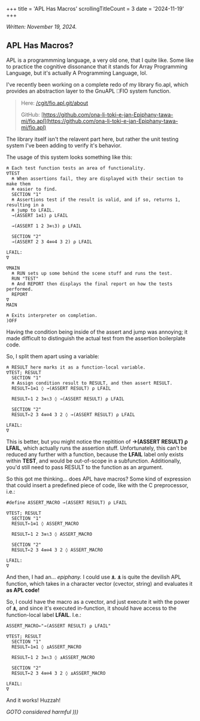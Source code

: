 +++
title               = 'APL Has Macros'
scrollingTitleCount = 3
date                = '2024-11-19'
+++

*Written: November 19, 2024.*

## APL Has Macros?

APL is a programmming language, a very old one, that I quite like. Some like to
practice the cognitive dissonance that it stands for Array Programming Language,
but it's actually A Programming Language, lol.

I've recently been working on a complete redo of my library fio.apl, which
provides an abstraction layer to the GnuAPL ⎕FIO system function.

> Here: [/cgit/fio.apl.git/about](/cgit/fio.apl.git/about/)
>
> GitHub: [https://github.com/ona-li-toki-e-jan-Epiphany-tawa-mi/fio.apl](https://github.com/ona-li-toki-e-jan-Epiphany-tawa-mi/fio.apl)

The library itself isn't the relavent part here, but rather the unit testing
system I've been adding to verify it's behavior.

The usage of this system looks something like this:

```apl
⍝ Each test function tests an area of functionality.
∇TEST
  ⍝ When assertions fail, they are displayed with their section to make them
  ⍝ easier to find.
  SECTION "1"
  ⍝ Assertions test if the result is valid, and if so, returns 1, resulting in a
  ⍝ jump to LFAIL.
  →(ASSERT 1≡1) ⍴ LFAIL

  →(ASSERT 1 2 3≡⍳3) ⍴ LFAIL

  SECTION "2"
  →(ASSERT 2 3 4≡⊖4 3 2) ⍴ LFAIL

LFAIL:
∇

∇MAIN
  ⍝ RUN sets up some behind the scene stuff and runs the test.
  RUN "TEST"
  ⍝ And REPORT then displays the final report on how the tests performed.
  REPORT
∇
MAIN

⍝ Exits interpreter on completion.
)OFF
```

Having the condition being inside of the assert and jump was annoying; it made
difficult to distinguish the actual test from the assertion boilerplate code.

So, I split them apart using a variable:

```apl
⍝ RESULT here marks it as a function-local variable.
∇TEST; RESULT
  SECTION "1"
  ⍝ Assign condition result to RESULT, and then assert RESULT.
  RESULT←1≡1 ◊ →(ASSERT RESULT) ⍴ LFAIL

  RESULT←1 2 3≡⍳3 ◊ →(ASSERT RESULT) ⍴ LFAIL

  SECTION "2"
  RESULT←2 3 4≡⊖4 3 2 ◊ →(ASSERT RESULT) ⍴ LFAIL

LFAIL:
∇
```

This is better, but you might notice the repitition of **→(ASSERT RESULT) ⍴
LFAIL**, which actually runs the assertion stuff. Unfortunately, this can't be
reduced any further with a function, because the **LFAIL** label only exists
within **TEST**, and would be out-of-scope in a subfunction. Additionally, you'd
still need to pass RESULT to the function as an argument.

So this got me thinking... does APL have macros? Some kind of expression that
could insert a predefined piece of code, like with the C preprocessor, i.e.:

```apl
#define ASSERT_MACRO →(ASSERT RESULT) ⍴ LFAIL

∇TEST; RESULT
  SECTION "1"
  RESULT←1≡1 ◊ ASSERT_MACRO

  RESULT←1 2 3≡⍳3 ◊ ASSERT_MACRO

  SECTION "2"
  RESULT←2 3 4≡⊖4 3 2 ◊ ASSERT_MACRO

LFAIL:
∇
```

And then, I had an... *epiphany.* I could use **⍎**. **⍎** is quite the devilish APL
function, which takes in a character vector (cvector, string) and evaluates it
**as APL code!**

So, I could have the macro as a cvector, and just execute it with the power of
**⍎**, and since it's executed in-function, it should have access to the
function-local label **LFAIL**. I.e.:

```apl
ASSERT_MACRO←"→(ASSERT RESULT) ⍴ LFAIL"

∇TEST; RESULT
  SECTION "1"
  RESULT←1≡1 ◊ ⍎ASSERT_MACRO

  RESULT←1 2 3≡⍳3 ◊ ⍎ASSERT_MACRO

  SECTION "2"
  RESULT←2 3 4≡⊖4 3 2 ◊ ⍎ASSERT_MACRO

LFAIL:
∇
```

And it works! Huzzah!

*GOTO considered harmful )))*
